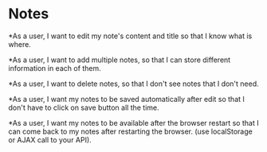 # Notes

*As a user, I want to edit my note's content and title so that I know what is where.

*As a user, I want to add multiple notes, so that I can store different information in each of them.

*As a user, I want to delete notes, so that I don't see notes that I don't need.

*As a user, I want my notes to be saved automatically after edit so that I don't have to click on save button all the time.

*As a user, I want my notes to be available after the browser restart so that I can come back to my notes after restarting the browser.
 (use localStorage or AJAX call to your API).
